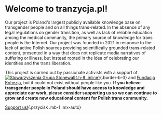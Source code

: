 # Welcome to **tranzycja.pl**!

Our project is Poland's largest publicly available knowledge base on transgender people and on all things trans-related. In the absence of any legal regulations on gender transition, as well as lack of reliable education among the medical community, the primary source of knowledge for trans people is the Internet. Our project was founded in 2021 in response to the lack of active Polish sources providing scientifically grounded trans-related content, presented in a way that does not replicate media narratives of suffering or illness, but instead rooted in the idea of celebrating our identities and the trans liberation.

This project is carried out by passionate activists with a support of [![Stowarzyszenia Grupa Stonewall](/media/img/logo/STOn_logo_transparent-pink.svg){.h-8 .inline}](https://grupa-stonewall.pl/en/){.border-b-0} and [Fundacja Kohezja](https://kohezja.org), but it could not exist without people like you. **If you believe transgender people in Poland should have access to knowledge and appreciate our work, please consider supporting us so we can continue to grow and create new educational content for Polish trans community.**

[Support us!](/en/support){.przycisk .mb-1 .mx-auto}
